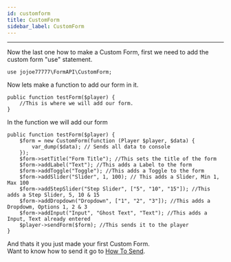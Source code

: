```yaml
---
id: customform
title: CustomForm
sidebar_label: CustomForm
---
```

___
Now the last one how to make a Custom Form, first we need to add the custom form "use" statement.  
```
use jojoe77777\FormAPI\CustomForm;
```

Now lets make a function to add our form in it.  
```
public function testForm($player) {
    //This is where we will add our form.
}
```

In the function we will add our form
```
public function testForm($player) {
    $form = new CustomForm(function (Player $player, $data) {
        var_dump($data); // Sends all data to console
    });
    $form->setTitle("Form Title"); //This sets the title of the form
    $form->addLabel("Text"); //This adds a Label to the form
    $form->addToggle("Toggle"); //This adds a Toggle to the form
    $form->addSlider("Slider", 1, 100); // This adds a Slider, Min 1, Max 100
    $form->addStepSlider("Step Slider", ["5", "10", "15"]); //This adds a Step Slider, 5, 10 & 15
    $form->addDropdown("Dropdown", ["1", "2", "3"]); //This adds a Dropdowm, Options 1, 2 & 3
    $form->addInput("Input", "Ghost Text", "Text"); //This adds a Input, Text already entered
    $player->sendForm($form); //This sends it to the player
}
```  
And thats it you just made your first Custom Form.  
Want to know how to send it go to [How To Send](howtosend).